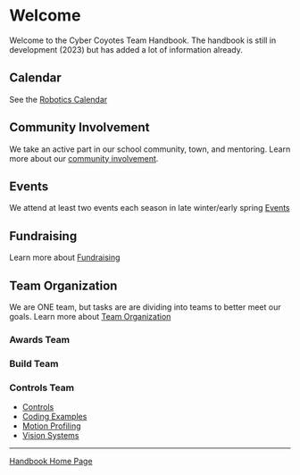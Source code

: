 # Welcome
Welcome to the Cyber Coyotes Team Handbook. The handbook is still in development (2023) but has added a lot of information already.

## Calendar
See the [Robotics Calendar](https://calendar.google.com/calendar/embed?src=c_65q334j3dtu6esf7f0solmu91o%40group.calendar.google.com&ctz=America%2FDetroit)

## Community Involvement
We take an active part in our school community, town, and mentoring. Learn more about our [community involvement](../main/Community.md).



## Events
We attend at least two events each season in late winter/early spring [Events](../main/Events.md)

## Fundraising
Learn more about [Fundraising](../main/Fundraising.md)

## Team Organization
We are ONE team, but tasks are are dividing into teams to better meet our goals. Learn more about [Team Organization](..main/TeamOrganization.md)

### Awards Team


### Build Team


### Controls Team
- [Controls](https://github.com/CyberCoyotes/Handbook/blob/main/Controls.md)
- [Coding Examples](../main/Controls-CodeExamples.md)
- [Motion Profiling](../main/Controls-MotionProfiling.md)
- [Vision Systems](../main/Controls-VisionSystems.md)




----
[Handbook Home Page](https://github.com/CyberCoyotes/Handbook)